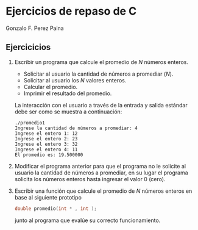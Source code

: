 # Ejercicios de repaso de C

Gonzalo F. Perez Paina

## Ejercicicios

 1. Escribir un programa que calcule el promedio de $N$ números enteros.
     * Solicitar al usuario la cantidad de números a promediar ($N$).
     * Solicitar al usuario los $N$ valores enteros.
     * Calcular el promedio.
     * Imprimir el resultado del promedio.

     La interacción con el usuario a través de la entrada y salida estándar debe ser como se muestra a continuación:
     ```
     ./promedio1
     Ingrese la cantidad de números a promediar: 4
     Ingrese el entero 1: 12
     Ingrese el entero 2: 23
     Ingrese el entero 3: 32
     Ingrese el entero 4: 11
     El promedio es: 19.500000
     ```
     

 2. Modificar el programa anterior para que el programa no le solicite al usuario la cantidad de números a promediar, en su lugar el programa solicita los números enteros hasta ingresar el valor 0 (cero).

     

 3. Escribir una función que calcule el promedio de $N$ números enteros en base al siguiente prototipo
     ```c
     double promedio(int * , int );
     ```

     junto al programa que evalúe su correcto funcionamiento.
